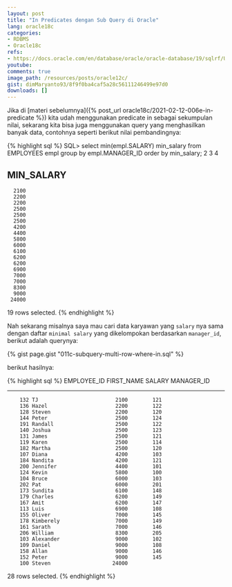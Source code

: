 ```yaml
---
layout: post
title: "In Predicates dengan Sub Query di Oracle"
lang: oracle18c
categories:
- RDBMS
- Oracle18c
refs: 
- https://docs.oracle.com/en/database/oracle/oracle-database/19/sqlrf/Using-Subqueries.html#GUID-53A705B6-0358-4E2B-92ED-A83DE83DFD20
youtube: 
comments: true
image_path: /resources/posts/oracle12c/
gist: dimMaryanto93/8f9f0ba4caf5a28c56111246499e97d0
downloads: []
---
```


Jika di [materi sebelumnya]({% post_url oracle18c/2021-02-12-006e-in-predicate %}) kita udah menggunakan predicate in sebagai sekumpulan nilai, sekarang kita bisa juga menggunakan query yang menghasilkan banyak data, contohnya seperti berikut nilai pembandingnya:

{% highlight sql %}
SQL> select min(empl.SALARY) min_salary
from EMPLOYEES empl
group by empl.MANAGER_ID
order by min_salary;  2    3    4

MIN_SALARY
----------
      2100
      2200
      2200
      2500
      2500
      2500
      4200
      4400
      5800
      6000
      6100
      6200
      6200
      6900
      7000
      7000
      8300
      9000
     24000

19 rows selected.
{% endhighlight %}

Nah sekarang misalnya saya mau cari data karyawan yang `salary` nya sama dengan daftar `minimal salary` yang dikelompokan berdasarkan `manager_id`, berikut adalah querynya:

{% gist page.gist "011c-subquery-multi-row-where-in.sql" %}

berikut hasilnya:

{% highlight sql %}
EMPLOYEE_ID FIRST_NAME               SALARY MANAGER_ID
----------- -------------------- ---------- ----------
        132 TJ                         2100        121
        136 Hazel                      2200        122
        128 Steven                     2200        120
        144 Peter                      2500        124
        191 Randall                    2500        122
        140 Joshua                     2500        123
        131 James                      2500        121
        119 Karen                      2500        114
        182 Martha                     2500        120
        107 Diana                      4200        103
        184 Nandita                    4200        121
        200 Jennifer                   4400        101
        124 Kevin                      5800        100
        104 Bruce                      6000        103
        202 Pat                        6000        201
        173 Sundita                    6100        148
        179 Charles                    6200        149
        167 Amit                       6200        147
        113 Luis                       6900        108
        155 Oliver                     7000        145
        178 Kimberely                  7000        149
        161 Sarath                     7000        146
        206 William                    8300        205
        103 Alexander                  9000        102
        109 Daniel                     9000        108
        158 Allan                      9000        146
        152 Peter                      9000        145
        100 Steven                    24000

28 rows selected.
{% endhighlight %}